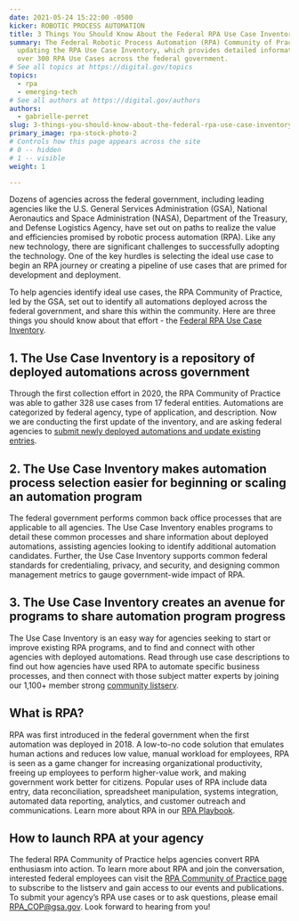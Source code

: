 ```yaml
---
date: 2021-05-24 15:22:00 -0500
kicker: ROBOTIC PROCESS AUTOMATION
title: 3 Things You Should Know About the Federal RPA Use Case Inventory
summary: The Federal Robotic Process Automation (RPA) Community of Practice is
  updating the RPA Use Case Inventory, which provides detailed information on
  over 300 RPA Use Cases across the federal government.
# See all topics at https://digital.gov/topics
topics:
  - rpa
  - emerging-tech
# See all authors at https://digital.gov/authors
authors:
  - gabrielle-perret
slug: 3-things-you-should-know-about-the-federal-rpa-use-case-inventory
primary_image: rpa-stock-photo-2
# Controls how this page appears across the site
# 0 -- hidden
# 1 -- visible
weight: 1

---
```


Dozens of agencies across the federal government, including leading agencies like the U.S. General Services Administration (GSA), National Aeronautics and Space Administration (NASA), Department of the Treasury, and Defense Logistics Agency, have set out on paths to realize the value and efficiencies promised by robotic process automation (RPA). Like any new technology, there are significant challenges to successfully adopting the technology. One of the key hurdles is selecting the ideal use case to begin an RPA journey or creating a pipeline of use cases that are primed for development and deployment.

To help agencies identify ideal use cases, the RPA Community of Practice, led by the GSA, set out to identify all automations deployed across the federal government, and share this within the community. Here are three things you should know about that effort - the [Federal RPA Use Case Inventory](https://digital.gov/guides/rpa/rpa-use-case-inventory/).

## 1. The Use Case Inventory is a repository of deployed automations across government

Through the first collection effort in 2020, the RPA Community of Practice was able to gather 328 use cases from 17 federal entities. Automations are categorized by federal agency, type of application, and description. Now we are conducting the first update of the inventory, and are asking federal agencies to [submit newly deployed automations and update existing entries](https://feedback.gsa.gov/jfe/form/SV_5AuaO2sJP5Pbi4J).

## 2. The Use Case Inventory makes automation process selection easier for beginning or scaling an automation program

The federal government performs common back office processes that are applicable to all agencies. The Use Case Inventory enables programs to detail these common processes and share information about deployed automations, assisting agencies looking to identify additional automation candidates. Further, the Use Case Inventory supports common federal standards for credentialing, privacy, and security, and designing common management metrics to gauge government-wide impact of RPA.

## 3. The Use Case Inventory creates an avenue for programs to share automation program progress

The Use Case Inventory is an easy way for agencies seeking to start or improve existing RPA programs, and to find and connect with other agencies with deployed automations. Read through use case descriptions to find out how agencies have used RPA to automate specific business processes, and then connect with those subject matter experts by joining our 1,100+ member strong [community listserv](https://digital.gov/communities/rpa/).

## What is RPA?

RPA was first introduced in the federal government when the first automation was deployed in 2018. A low-to-no code solution that emulates human actions and reduces low value, manual workload for employees, RPA is seen as a game changer for increasing organizational productivity, freeing up employees to perform higher-value work, and making government work better for citizens. Popular uses of RPA include data entry, data reconciliation, spreadsheet manipulation, systems integration, automated data reporting, analytics, and customer outreach and communications. Learn more about RPA in our [RPA Playbook](https://digital.gov/guides/rpa/rpa-playbook/).

## How to launch RPA at your agency

The federal RPA Community of Practice helps agencies convert RPA enthusiasm into action. To learn more about RPA and join the conversation, interested federal employees can visit the [RPA Community of Practice page](https://digital.gov/communities/rpa/) to subscribe to the listserv and gain access to our events and publications. To submit your agency’s RPA use cases or to ask questions, please email [RPA_COP@gsa.gov](mailto:RPA_COP@gsa.gov). Look forward to hearing from you!
